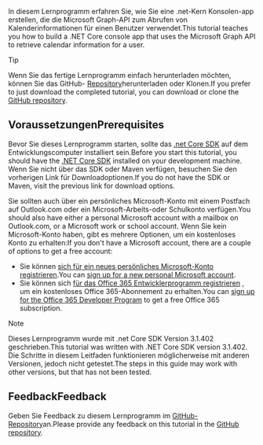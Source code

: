 <!-- markdownlint-disable MD002 MD041 -->

<span data-ttu-id="41ab5-101">In diesem Lernprogramm erfahren Sie, wie Sie eine .net-Kern Konsolen-app erstellen, die die Microsoft Graph-API zum Abrufen von Kalenderinformationen für einen Benutzer verwendet.</span><span class="sxs-lookup"><span data-stu-id="41ab5-101">This tutorial teaches you how to build a .NET Core console app that uses the Microsoft Graph API to retrieve calendar information for a user.</span></span>

> [!TIP]
> <span data-ttu-id="41ab5-102">Wenn Sie das fertige Lernprogramm einfach herunterladen möchten, können Sie das GitHub- [Repository](https://github.com/microsoftgraph/msgraph-training-dotnet-core)herunterladen oder Klonen.</span><span class="sxs-lookup"><span data-stu-id="41ab5-102">If you prefer to just download the completed tutorial, you can download or clone the [GitHub repository](https://github.com/microsoftgraph/msgraph-training-dotnet-core).</span></span>

## <a name="prerequisites"></a><span data-ttu-id="41ab5-103">Voraussetzungen</span><span class="sxs-lookup"><span data-stu-id="41ab5-103">Prerequisites</span></span>

<span data-ttu-id="41ab5-104">Bevor Sie dieses Lernprogramm starten, sollte das [.net Core SDK](https://dotnet.microsoft.com/download) auf dem Entwicklungscomputer installiert sein.</span><span class="sxs-lookup"><span data-stu-id="41ab5-104">Before you start this tutorial, you should have the [.NET Core SDK](https://dotnet.microsoft.com/download) installed on your development machine.</span></span> <span data-ttu-id="41ab5-105">Wenn Sie nicht über das SDK oder Maven verfügen, besuchen Sie den vorherigen Link für Downloadoptionen.</span><span class="sxs-lookup"><span data-stu-id="41ab5-105">If you do not have the SDK or Maven, visit the previous link for download options.</span></span>

<span data-ttu-id="41ab5-106">Sie sollten auch über ein persönliches Microsoft-Konto mit einem Postfach auf Outlook.com oder ein Microsoft-Arbeits-oder Schulkonto verfügen.</span><span class="sxs-lookup"><span data-stu-id="41ab5-106">You should also have either a personal Microsoft account with a mailbox on Outlook.com, or a Microsoft work or school account.</span></span> <span data-ttu-id="41ab5-107">Wenn Sie kein Microsoft-Konto haben, gibt es mehrere Optionen, um ein kostenloses Konto zu erhalten:</span><span class="sxs-lookup"><span data-stu-id="41ab5-107">If you don't have a Microsoft account, there are a couple of options to get a free account:</span></span>

- <span data-ttu-id="41ab5-108">Sie können [sich für ein neues persönliches Microsoft-Konto registrieren](https://signup.live.com/signup?wa=wsignin1.0&rpsnv=12&ct=1454618383&rver=6.4.6456.0&wp=MBI_SSL_SHARED&wreply=https://mail.live.com/default.aspx&id=64855&cbcxt=mai&bk=1454618383&uiflavor=web&uaid=b213a65b4fdc484382b6622b3ecaa547&mkt=E-US&lc=1033&lic=1).</span><span class="sxs-lookup"><span data-stu-id="41ab5-108">You can [sign up for a new personal Microsoft account](https://signup.live.com/signup?wa=wsignin1.0&rpsnv=12&ct=1454618383&rver=6.4.6456.0&wp=MBI_SSL_SHARED&wreply=https://mail.live.com/default.aspx&id=64855&cbcxt=mai&bk=1454618383&uiflavor=web&uaid=b213a65b4fdc484382b6622b3ecaa547&mkt=E-US&lc=1033&lic=1).</span></span>
- <span data-ttu-id="41ab5-109">Sie können sich [für das Office 365 Entwicklerprogramm registrieren](https://developer.microsoft.com/office/dev-program) , um ein kostenloses Office 365-Abonnement zu erhalten.</span><span class="sxs-lookup"><span data-stu-id="41ab5-109">You can [sign up for the Office 365 Developer Program](https://developer.microsoft.com/office/dev-program) to get a free Office 365 subscription.</span></span>

> [!NOTE]
> <span data-ttu-id="41ab5-110">Dieses Lernprogramm wurde mit .net Core SDK Version 3.1.402 geschrieben.</span><span class="sxs-lookup"><span data-stu-id="41ab5-110">This tutorial was written with .NET Core SDK version 3.1.402.</span></span> <span data-ttu-id="41ab5-111">Die Schritte in diesem Leitfaden funktionieren möglicherweise mit anderen Versionen, jedoch nicht getestet.</span><span class="sxs-lookup"><span data-stu-id="41ab5-111">The steps in this guide may work with other versions, but that has not been tested.</span></span>

## <a name="feedback"></a><span data-ttu-id="41ab5-112">Feedback</span><span class="sxs-lookup"><span data-stu-id="41ab5-112">Feedback</span></span>

<span data-ttu-id="41ab5-113">Geben Sie Feedback zu diesem Lernprogramm im [GitHub-Repository](https://github.com/microsoftgraph/msgraph-training-dotnet-core)an.</span><span class="sxs-lookup"><span data-stu-id="41ab5-113">Please provide any feedback on this tutorial in the [GitHub repository](https://github.com/microsoftgraph/msgraph-training-dotnet-core).</span></span>
